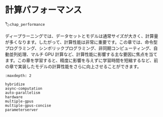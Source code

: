 # 計算パフォーマンス
:label:`chap_performance`

ディープラーニングでは、データセットとモデルは通常サイズが大きく、計算量が多くなります。したがって、計算性能は非常に重要です。この章では、命令型プログラミング、シンボリックプログラミング、非同期コンピューティング、自動並列処理、マルチ GPU 計算など、計算性能に影響する主な要因に焦点を当てます。この章を学習すると、精度に影響を与えずに学習時間を短縮するなど、前の章で実装したモデルの計算性能をさらに向上させることができます。

```toc
:maxdepth: 2

hybridize
async-computation
auto-parallelism
hardware
multiple-gpus
multiple-gpus-concise
parameterserver
```
